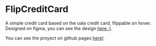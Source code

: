 # FlipCreditCard

A simple credit card based on the uala credit card, flippable on hover. Designed on figma, you can see the design [here :)](https://www.figma.com/file/Rk66bKVzIinnu1Wj7W3Km4/credit-card?node-id=0%3A1).

You can see the proyect on github pages [here!](https://osvaldozakowicz.github.io/FlipCreditCard/).
